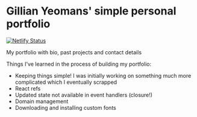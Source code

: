 # Gillian Yeomans' simple personal portfolio

[![Netlify Status](https://api.netlify.com/api/v1/badges/b30d98a3-cf80-40b4-a108-98f9fc37e5e2/deploy-status)](https://app.netlify.com/sites/gillian/deploys)

My portfolio with bio, past projects and contact details

Things I've learned in the process of building my portfolio:
* Keeping things simple! I was initially working on something much more complicated which I eventually scrapped 
* React refs
* Updated state not available in event handlers (closure!)
* Domain management
* Downloading and installing custom fonts

